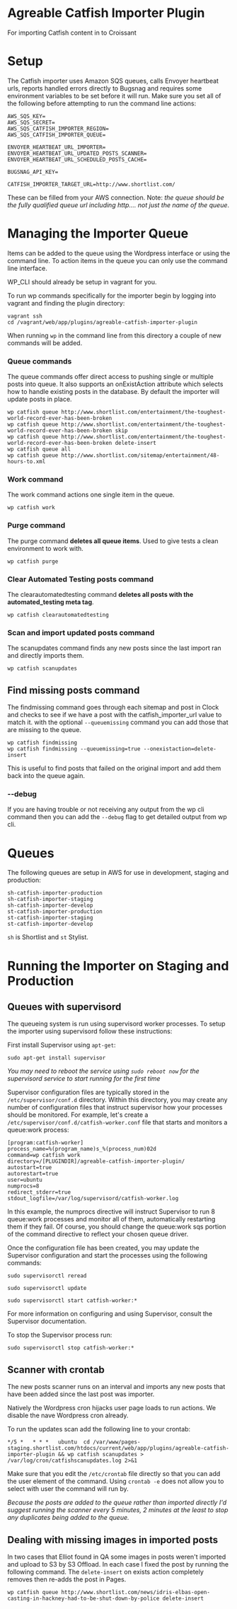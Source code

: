 Agreable Catfish Importer Plugin
===============

For importing Catfish content in to Croissant

# Setup

The Catfish importer uses Amazon SQS queues, calls Envoyer heartbeat urls, reports handled errors directly to Bugsnag and requires some environment variables to be set before it will run. Make sure you set all of the following before attempting to run the command line actions:

```
AWS_SQS_KEY=
AWS_SQS_SECRET=
AWS_SQS_CATFISH_IMPORTER_REGION=
AWS_SQS_CATFISH_IMPORTER_QUEUE=

ENVOYER_HEARTBEAT_URL_IMPORTER=
ENVOYER_HEARTBEAT_URL_UPDATED_POSTS_SCANNER=
ENVOYER_HEARTBEAT_URL_SCHEDULED_POSTS_CACHE=

BUGSNAG_API_KEY=

CATFISH_IMPORTER_TARGET_URL=http://www.shortlist.com/
```

These can be filled from your AWS connection. Note: *the queue should be the fully qualified queue url including http.... _not_ just the name of the queue*.

# Managing the Importer Queue

Items can be added to the queue using the Wordpress interface or using the command line. To action items in the queue you can only use the command line interface.

WP_CLI should already be setup in vagrant for you.

To run wp commands specifically for the importer begin by logging into vagrant and finding the plugin directory:

```
vagrant ssh
cd /vagrant/web/app/plugins/agreable-catfish-importer-plugin
```

When running ```wp``` in the command line from this directory a couple of new commands will be added.

### Queue commands

The queue commands offer direct access to pushing single or multiple posts into queue. It also supports an onExistAction attribute which selects how to handle existing posts in the database. By default the importer will update posts in place.

```
wp catfish queue http://www.shortlist.com/entertainment/the-toughest-world-record-ever-has-been-broken
wp catfish queue http://www.shortlist.com/entertainment/the-toughest-world-record-ever-has-been-broken skip
wp catfish queue http://www.shortlist.com/entertainment/the-toughest-world-record-ever-has-been-broken delete-insert
wp catfish queue all
wp catfish queue http://www.shortlist.com/sitemap/entertainment/48-hours-to.xml
```

### Work command

The work command actions one single item in the queue.

```
wp catfish work
```

### Purge command

The purge command **deletes all queue items**. Used to give tests a clean environment to work with.

```
wp catfish purge
```

### Clear Automated Testing posts command

The clearautomatedtesting command **deletes all posts with the automated_testing meta tag**.

```
wp catfish clearautomatedtesting
```
### Scan and import updated posts command

The scanupdates command finds any new posts since the last import ran and directly imports them.

```
wp catfish scanupdates
```

## Find missing posts command

The findmissing command goes through each sitemap and post in Clock and checks to see if we have a post with the catfish_importer_url value to match it. with the optional `--queuemissing` command you can add those that are missing to the queue.

```
wp catfish findmissing
wp catfish findmissing --queuemissing=true --onexistaction=delete-insert
```

This is useful to find posts that failed on the original import and add them back into the queue again.

### --debug

If you are having trouble or not receiving any output from the wp cli command then you can add the `--debug` flag to get detailed output from wp cli.

# Queues

The following queues are setup in AWS for use in development, staging and production:

```
sh-catfish-importer-production
sh-catfish-importer-staging
sh-catfish-importer-develop
st-catfish-importer-production
st-catfish-importer-staging
st-catfish-importer-develop
```

`sh` is Shortlist and `st` Stylist.

# Running the Importer on Staging and Production

## Queues with supervisord

The queueing system is run using supervisord worker processes. To setup the importer using supervisord follow these instructions:

First install Supervisor using `apt-get`:

```
sudo apt-get install supervisor
```

*You may need to reboot the service using `sudo reboot now` for the supervisord service to start running for the first time*

Supervisor configuration files are typically stored in the `/etc/supervisor/conf.d` directory. Within this directory, you may create any number of configuration files that instruct supervisor how your processes should be monitored. For example, let's create a `/etc/supervisor/conf.d/catfish-worker.conf` file that starts and monitors a queue:work process:

```
[program:catfish-worker]
process_name=%(program_name)s_%(process_num)02d
command=wp catfish work
directory=/[PLUGINDIR]/agreable-catfish-importer-plugin/
autostart=true
autorestart=true
user=ubuntu
numprocs=8
redirect_stderr=true
stdout_logfile=/var/log/supervisord/catfish-worker.log
```

In this example, the numprocs directive will instruct Supervisor to run 8 queue:work processes and monitor all of them, automatically restarting them if they fail. Of course, you should change the  queue:work sqs portion of the command directive to reflect your chosen queue driver.

Once the configuration file has been created, you may update the Supervisor configuration and start the processes using the following commands:

```
sudo supervisorctl reread

sudo supervisorctl update

sudo supervisorctl start catfish-worker:*

```

For more information on configuring and using Supervisor, consult the Supervisor documentation.

To stop the Supervisor process run:

```
sudo supervisorctl stop catfish-worker:*
```

## Scanner with crontab

The new posts scanner runs on an interval and imports any new posts that have been added since the last post was importer.

Natively the Wordpress cron hijacks user page loads to run actions. We disable the nave Wordpress cron already.

To run the updates scan add the following line to your crontab:

```
*/5 *   * * *   ubuntu  cd /var/www/pages-staging.shortlist.com/htdocs/current/web/app/plugins/agreable-catfish-importer-plugin && wp catfish scanupdates > /var/log/cron/catfishscanupdates.log 2>&1
```

Make sure that you edit the `/etc/crontab` file directly so that you can add the user element of the command. Using `crontab -e` does not allow you to select with user the command will run by.

*Because the posts are added to the queue rather than imported directly I'd suggest running the scanner every 5 minutes, 2 minutes at the least to stop any duplicates being added to the queue.*

## Dealing with missing images in imported posts

In two cases that Elliot found in QA some images in posts weren't imported and upload to S3 by S3 Offload. In each case I fixed the post by running the following command. The `delete-insert` on exists action completely removes then re-adds the post in Pages.

```
wp catfish queue http://www.shortlist.com/news/idris-elbas-open-casting-in-hackney-had-to-be-shut-down-by-police delete-insert
```
